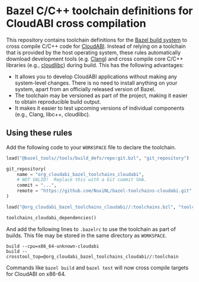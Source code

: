 # Bazel C/C++ toolchain definitions for CloudABI cross compilation

This repository contains toolchain definitions for the
[Bazel build system](https://bazel.build/) to cross compile C/C++ code
for [CloudABI](https://cloudabi.org/). Instead of relying on a toolchain
that is provided by the host operating system, these rules
automatically download development tools (e.g. [Clang](https://clang.llvm.org/))
and cross compile core C/C++ libraries (e.g.,
[cloudlibc](https://github.com/NuxiNL/cloudlibc)) during build. This has
the following advantages:

- It allows you to develop CloudABI applications without making any
  system-level changes. There is no need to install anything on your
  system, apart from an officially released version of Bazel.
- The toolchain may be versioned as part of the project, making it
  easier to obtain reproducible build output.
- It makes it easier to test upcoming versions of individual components
  (e.g., Clang, libc++, cloudlibc).

## Using these rules

Add the following code to your `WORKSPACE` file to declare the
toolchain.

```python
load("@bazel_tools//tools/build_defs/repo:git.bzl", "git_repository")

git_repository(
    name = "org_cloudabi_bazel_toolchains_cloudabi",
    # NOT VALID!  Replace this with a Git commit SHA.
    commit = "...",
    remote = "https://github.com/NuxiNL/bazel-toolchains-cloudabi.git",
)

load("@org_cloudabi_bazel_toolchains_cloudabi//:toolchains.bzl", "toolchains_cloudabi_dependencies")

toolchains_cloudabi_dependencies()
```

And add the following lines to `.bazelrc` to use the toolchain as part
of builds. This file may be stored in the same directory as `WORKSPACE`.

```
build --cpu=x86_64-unknown-cloudabi
build --crosstool_top=@org_cloudabi_bazel_toolchains_cloudabi//:toolchain
```

Commands like `bazel build` and `bazel test` will now cross compile
targets for CloudABI on x86-64.
